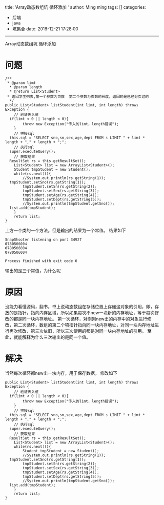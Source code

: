 title: 'Array动态数组坑 循环添加 '
author: Ming ming
tags: []
categories:
  - 后端
  - java
  - 坑集合
date: 2018-12-21 17:28:00
---
Array动态数组坑 循环添加 

# 问题
```
/**  
 * @param limt  
  * @param length  
  * @return List<Student>  
 * 返回学生列表,第一个参数为页数  第二个参数为页数的长度，返回的是已经分页过的  
  */  
public List<Student> listStudent(int limt, int length) throws Exception {  
    // 验证传入值  
  if(limt < 0 || length < 0){  
        throw new Exception("传入的limt，length错误");  
    }  
    // 拼接sql  
  this.sql = "SELECT sno,sn,sex,age,dept FROM s LIMIT " + limt * length + "," + length + ";";  
    // 执行sql  
  super.executeQuery();  
    // 获取结果  
  ResultSet rs = this.getResultSet();  
    List<Student> list = new ArrayList<Student>();  
    Student tmpStudent = new Student();
    while(rs.next()){    
        //System.out.println(rs.getString(1));  
  tmpStudent.setSno(rs.getString(1));  
        tmpStudent.setSn(rs.getString(2));  
        tmpStudent.setSex(rs.getString(3));  
        tmpStudent.setAge(rs.getString(4));  
        tmpStudent.setDept(rs.getString(5));  
        //System.out.println(tmpStudent.getSno());  
  list.add(tmpStudent);  
    }  
    return list;  
}
```
上方一个类的一个方法。但是输出的结果为一个常值。
结果如下
```
SnapShooter listening on port 34927
0780506004
0780506004
0780506004

Process finished with exit code 0
```
输出的是三个常值，为什么呢

# 原因
没能力看懂源码，翻书，书上说动态数组在存储位置上存储这对象的引用，即，存放的是指针，指向内存区域，所以如果每次不new一块新的内存地址，等于每次修改的都是同一块内存地址。
第一次循环，对刚刚new出的内存中的对象进行修改，第二次循环，数组的第二个项指针指向同一块内存地址，对同一块内存地址进行再次修改，第三次依旧，所以三次使用的都是对同一块内存地址的引用。
至此，就能解释为什么三次输出的是同一个值。

# 解决
当然每次循环都new出一块内存，用于保存数据。
修改如下
```
public List<Student> listStudent(int limt, int length) throws Exception {  
    // 验证传入值  
  if(limt < 0 || length < 0){  
        throw new Exception("传入的limt，length错误");  
    }  
    // 拼接sql  
  this.sql = "SELECT sno,sn,sex,age,dept FROM s LIMIT " + limt * length + "," + length + ";";  
    // 执行sql  
  super.executeQuery();  
    // 获取结果  
  ResultSet rs = this.getResultSet();  
    List<Student> list = new ArrayList<Student>();  
    while(rs.next()){  
        Student tmpStudent = new Student();  
        //System.out.println(rs.getString(1));  
  tmpStudent.setSno(rs.getString(1));  
        tmpStudent.setSn(rs.getString(2));  
        tmpStudent.setSex(rs.getString(3));  
        tmpStudent.setAge(rs.getString(4));  
        tmpStudent.setDept(rs.getString(5));  
        //System.out.println(tmpStudent.getSno());  
  list.add(tmpStudent);  
    }  
    return list;  
}
```